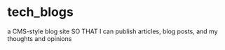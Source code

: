 # tech_blogs
a CMS-style blog site SO THAT I can publish articles, blog posts, and my thoughts and opinions

